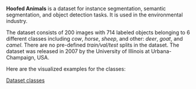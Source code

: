 **Hoofed Animals** is a dataset for instance segmentation, semantic segmentation, and object detection tasks. It is used in the environmental industry. 

The dataset consists of 200 images with 714 labeled objects belonging to 6 different classes including *cow*, *horse*, *sheep*, and other: *deer*, *goat*, and *camel*. There are no pre-defined <i>train/val/test</i> splits in the dataset. The dataset was released in 2007 by the University of Illinois at Urbana-Champaign, USA.

Here are the visualized examples for the classes:

[Dataset classes](https://github.com/dataset-ninja/hoofed-animals/raw/main/visualizations/classes_preview.webm)
